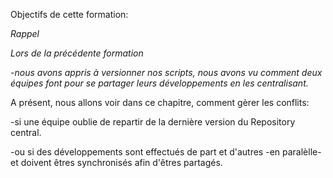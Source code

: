 
Objectifs de cette formation:

_Rappel_

_Lors de la précédente formation_

-_nous avons appris à versionner nos scripts,_
_nous avons vu comment deux équipes font pour se partager leurs développements en les centralisant._


A présent, nous allons voir dans ce chapitre, comment gèrer les conflits: 

-si une équipe oublie de repartir de la dernière version du Repository central.

-ou si des développements sont effectués de part et d'autres -en paralèlle- et doivent êtres synchronisés afin d'êtres partagés.
